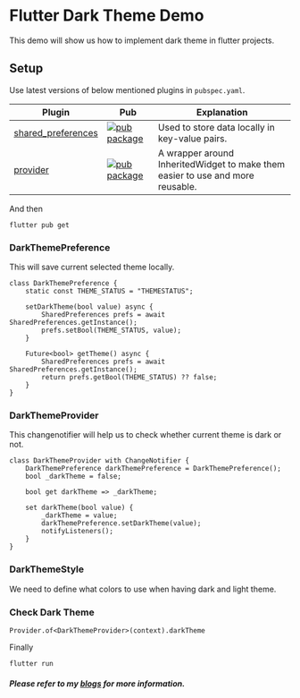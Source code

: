 # Flutter Dark Theme Demo

This demo will show us how to implement dark theme in flutter projects.

## Setup

Use latest versions of below mentioned plugins in `pubspec.yaml`.

| Plugin | Pub | Explanation |
|--------|-----|-------------|
| [shared_preferences](https://github.com/flutter/plugins) | [![pub package](https://img.shields.io/pub/v/shared_preferences.svg)](https://pub.dev/packages/shared_preferences) | Used to store data locally in key-value pairs.
| [provider](https://github.com/PonnamKarthik/provider) | [![pub package](https://img.shields.io/pub/v/provider.svg)](https://pub.dev/packages/provider) | A wrapper around InheritedWidget to make them easier to use and more reusable.

And then

    flutter pub get
    
### DarkThemePreference

This will save current selected theme locally.

    class DarkThemePreference {
        static const THEME_STATUS = "THEMESTATUS";

        setDarkTheme(bool value) async {
            SharedPreferences prefs = await SharedPreferences.getInstance();
            prefs.setBool(THEME_STATUS, value);
        }

        Future<bool> getTheme() async {
            SharedPreferences prefs = await SharedPreferences.getInstance();
            return prefs.getBool(THEME_STATUS) ?? false;
        }
    }

### DarkThemeProvider

This changenotifier will help us to check whether current theme is dark or not.

    class DarkThemeProvider with ChangeNotifier {
        DarkThemePreference darkThemePreference = DarkThemePreference();
        bool _darkTheme = false;

        bool get darkTheme => _darkTheme;

        set darkTheme(bool value) {
            _darkTheme = value;
            darkThemePreference.setDarkTheme(value);
            notifyListeners();
        }
    }

### DarkThemeStyle

We need to define what colors to use when having dark and light theme.

### Check Dark Theme

    Provider.of<DarkThemeProvider>(context).darkTheme

Finally

    flutter run

##### Please refer to my [blogs](https://ankitsolanki.netlify.app/blog.html) for more information.
